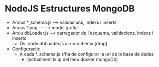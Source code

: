 # NodeJS Estructures MongoDB

* Arxius *_schema.js -->  validacions, indexs i inserts
* Arxius *.png ---> model gràfic
* Arxiu dbLoader.js -->  carregador de l'esquema, validacions, indexs i inserts
  * Ús: node dbLoader.js arxiu-schema \[drop\]
* Configuració:
  * A cada *_schema.js s'ha de configurar la url de la base de dades
    * (actualment la ip del meu docker mongoDb)